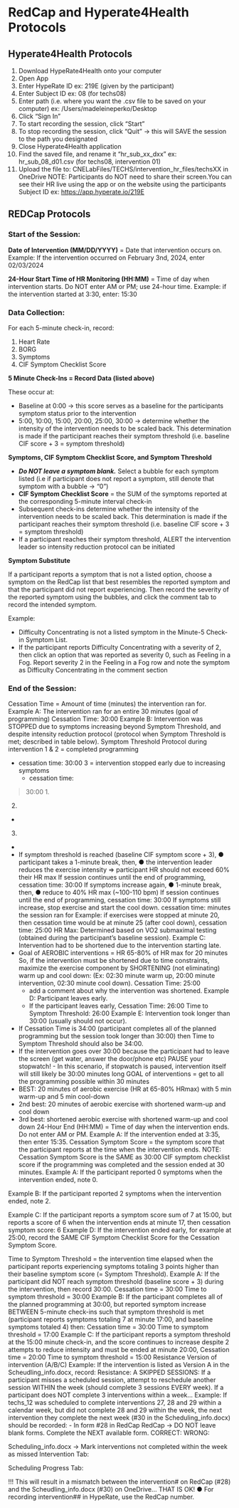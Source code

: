 # RedCap and Hyperate4Health Protocols

## Hyperate4Health Protocols
1. Download HypeRate4Health onto your computer
2. Open App
3.	Enter HypeRate ID ex: 219E (given by the participant)
4.	Enter Subject ID ex: 08 (for techs08)
5.	Enter path (i.e. where you want the .csv file to be saved on your computer) ex: /Users/madeleineperko/Desktop
6.	Click “Sign In”
7.	To start recording the session, click “Start”
8.	To stop recording the session, click “Quit” → this will SAVE the session to the path you designated
9.	Close Hyperate4Health application
10.	Find the saved file, and rename it “hr_sub_xx_dxx” ex: hr_sub_08_d01.csv
(for techs08, intervention 01)
11.	Upload the file to: CNELabFiles/TECHS/intervention_hr_files/techsXX in OneDrive
NOTE: Participants do NOT need to share their screen.You can see their HR live using the app or on the website using the participants Subject ID
ex: https://app.hyperate.io/219E

## REDCap Protocols
### Start of the Session:
**Date of Intervention (MM/DD/YYYY)** = Date that intervention occurs on.
  Example: If the intervention occurred on February 3nd, 2024, enter 02/03/2024
  
**24-Hour Start Time of HR Monitoring (HH:MM)** = Time of day when intervention starts. Do NOT enter AM or PM; use 24-hour time.
  Example: if the intervention started at 3:30, enter: 15:30

### Data Collection:

For each 5-minute check-in, record:
1. Heart Rate
2. BORG
3. Symptoms
4. CIF Symptom Checklist Score

**5 Minute Check-Ins = Record Data (listed above)**

These occur at:
-	Baseline at 0:00 → this score serves as a baseline for the participants symptom status prior to the intervention
-	5:00, 10:00, 15:00, 20:00, 25:00, 30:00 → determine whether the intensity of the intervention needs to be scaled back. This determination is made if the participant reaches their symptom threshold (i.e. baseline CIF score + 3 = symptom threshold)

**Symptoms, CIF Symptom Checklist Score, and Symptom Threshold**
-	***Do NOT leave a symptom blank.*** Select a bubble for each symptom listed (i.e if participant does not report a symptom, still denote that symptom with a bubble → “0”)
-	**CIF Symptom Checklist Score** = the SUM of the symptoms reported at the corresponding 5-minute interval check-in
-	Subsequent check-ins determine whether the intensity of the intervention needs to be scaled back. This determination is made if the participant reaches their symptom threshold (i.e. baseline CIF score + 3 = symptom threshold)
-	If a participant reaches their symptom threshold, ALERT the intervention leader so intensity reduction protocol can be initiated
 
**Symptom Substitute**

If a participant reports a symptom that is not a listed option, choose a symptom on the RedCap list that best resembles the reported symptom and that the participant did not report experiencing. Then record the severity of the reported symptom using the bubbles, and click the comment tab to record the intended symptom.

Example:
-	Difficulty Concentrating is not a listed symptom in the Minute-5 Check-in Symptom List.
-	If the participant reports Difficulty Concentrating with a severity of 2, then click an option that was reported as severity 0, such as Feeling in a Fog. Report severity 2 in the Feeling in a Fog row and note the symptom as Difficulty
Concentrating in the comment section
 
 
### End of the Session:
Cessation Time = Amount of time (minutes) the intervention ran for.
Example A: The intervention ran for an entire 30 minutes (goal of programming)
Cessation Time: 30:00
Example B: Intervention was STOPPED due to symptoms increasing beyond Symptom Threshold, and despite intensity reduction protocol (protocol when Symptom Threshold is met; described in table below).
Symptom Threshold Protocol during intervention
1 & 2 = completed programming
-	cessation time: 30:00
3 = intervention stopped early due to increasing symptoms
	-	cessation time:
>30:00	1.
2.
-
3.
-
-	If symptom threshold is reached (baseline CIF symptom score + 3),
●	participant takes a 1-minute break, then,
●	the intervention leader reduces the exercise intensity => participant HR should not exceed
60% their HR max
If session continues until the end of programming, cessation time: 30:00
If symptoms increase again,
●	1-minute break, then,
●	reduce to 40% HR max (~100-110 bpm) If session continues until the end of programming, cessation time: 30:00
If symptoms still increase, stop exercise and start the cool down.
cessation time: minutes the session ran for Example: if exercises were stopped at minute 20, then cessation time would be at minute 25 (after cool down), cessation time: 25:00
HR Max: Determined based on VO2 submaximal testing (obtained during the participant’s baseline session).
Example C: Intervention had to be shortened due to the intervention starting late.
-	Goal of AEROBIC interventions = HR 65-80% of HR max for 20 minutes So, if the intervention must be shortened due to time constraints, maximize the exercise component by SHORTENING (not eliminating) warm up and cool down:
(Ex: 02:30 minute warm up, 20:00 minute intervention, 02:30 minute cool down).
Cessation Time: 25:00
	+	add a comment about why the intervention was shortened.
Example D: Participant leaves early.
	-	If the participant leaves early,
Cessation Time: 26:00 Time to Symptom Threshold: 26:00
Example E: Intervention took longer than 30:00 (usually should not occur).
-	If Cessation Time is 34:00 (participant completes all of the planned programming but the session took longer than 30:00) then Time to Symptom Threshold should also be 34:00.
-	If the intervention goes over 30:00 because the participant had to leave the screen (get water, answer the door/phone etc) PAUSE your stopwatch! -	In this scenario, if stopwatch is paused, intervention itself will still likely be 30:00 minutes long
GOAL of interventions = get to all the programming possible within 30 minutes
-	BEST: 20 minutes of aerobic exercise (HR at 65-80% HRmax) with 5 min warm-up and 5 min cool-down
-	2nd best: 20 minutes of aerobic exercise with shortened warm-up and cool down
-	3rd best: shortened aerobic exercise with shortened warm-up and cool down
24-Hour End (HH:MM) = Time of day when the intervention ends. Do not enter AM or PM.
Example A: If the intervention ended at 3:35, then enter 15:35.
Cessation Symptom Score = the symptom score that the participant reports at the time when the intervention ends.
NOTE: Cessation Symptom Score is the SAME as 30:00 CIF symptom checklist score if the programming was completed and the session ended at 30 minutes.
Example A: If the participant reported 0 symptoms when the intervention ended, note 0.
 
Example B: If the participant reported 2 symptoms when the intervention ended, note 2.
 
Example C: If the participant reports a symptom score sum of 7 at 15:00, but reports a score of 6 when the intervention ends at minute 17, then cessation symptom score: 6 Example D: If the intervention ended early, for example at 25:00, record the SAME CIF Symptom Checklist Score for the Cessation Symptom Score.
 
Time to Symptom Threshold = the intervention time elapsed when the participant reports experiencing symptoms totaling 3 points higher than their baseline symptom score (= Symptom Threshold).
Example A: If the participant did NOT reach symptom threshold (baseline score + 3) during the intervention, then record 30:00.
Cessation time = 30:00
Time to symptom threshold = 30:00
Example B: If the participant completes all of the planned programming at 30:00, but reported symptom increase BETWEEN 5-minute check-ins such that symptom threshold is met (participant reports symptoms totaling 7 at minute 17:00, and baseline symptoms totaled 4) then:
Cessation time = 30:00
Time to symptom threshold = 17:00
Example C: If the participant reports a symptom threshold at the 15:00 minute check-in, and the score continues to increase despite 2 attempts to reduce intensity and must be ended at minute 20:00,
Cessation time = 20:00
Time to symptom threshold = 15:00
Resistance
Version of intervention (A/B/C)
Example: If the intervention is listed as Version A in the Scheudling_info.docx, record: Resistance: A
SKIPPED SESSIONS:
If a participant misses a scheduled session, attempt to reschedule another session WITHIN the week (should complete 3 sessions EVERY week).
If a participant does NOT complete 3 interventions within a week…
Example: If techs_12 was scheduled to complete interventions 27, 28 and 29 within a calendar week, but did not complete 28 and 29 within the week, the next intervention they complete the next week (#30 in the Scheduling_info.docx) should be recorded:
	-	In form #28 in RedCap
RedCap → DO NOT leave blank forms. Complete the NEXT available form.
	CORRECT:	WRONG:
 
Scheduling_info.docx → Mark interventions not completed within the week as missed
Intervention Tab:
 
Scheduling Progress Tab:
 
!!! This will result in a mismatch between the intervention# on RedCap (#28) and the Scheudling_info.docx (#30) on OneDrive...
THAT IS OK!
	●	For recording intervention## in HypeRate, use the RedCap number.
